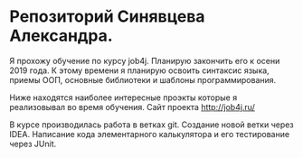 # Репозиторий Синявцева Александра.
Я прохожу обучение по курсу job4j. Планирую закончить его к осени 2019 года.
К этому времени я планирую освоить синтаксис языка, приемы ООП, основные библиотеки и шаблоны программирования.

Ниже находятся наиболее интересные проэкты которые я реализовывал во время обучения.
Сайт проекта http://job4j.ru/

В курсе производилась работа в ветках git.
Создание новой ветки через IDEA.
Написание кода элементарного калькулятора и его тестирование через JUnit.